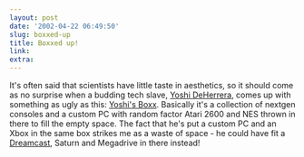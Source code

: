 ```yaml
---
layout: post
date: '2002-04-22 06:49:50'
slug: boxxed-up
title: Boxxed up!
link: 
extra: 
---
```


It's often said that scientists have little taste in aesthetics, so it should come as no surprise when a budding tech slave, [Yoshi DeHerrera](http://www.techtv.com/screensavers/aboutus/story/0,24330,3336336,00.html), comes up with something as ugly as this: [Yoshi's Boxx](http://www.techtv.com/screensavers/supergeek/story/0,24330,3381725,00.html). Basically it's a collection of nextgen consoles and a custom PC with random factor Atari 2600 and NES thrown in there to fill the empty space. The fact that he's put a custom PC and an Xbox in the same box strikes me as a waste of space - he could have fit a [Dreamcast](http://www.gamecritics.com/editorial/dreamcast_war_01.html), Saturn and Megadrive in there instead!